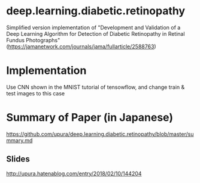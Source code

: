 deep.learning.diabetic.retinopathy
===
Simplified version implementation of "Development and Validation of a Deep Learning Algorithm for Detection of Diabetic Retinopathy in Retinal Fundus Photographs" (https://jamanetwork.com/journals/jama/fullarticle/2588763)

# Implementation
Use CNN shown in the MNIST tutorial of tensowflow, and change train & test images to this case

# Summary of Paper (in Japanese)
https://github.com/upura/deep.learning.diabetic.retinopathy/blob/master/summary.md

## Slides
http://upura.hatenablog.com/entry/2018/02/10/144204
